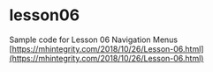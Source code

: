 # lesson06
Sample code for Lesson 06
Navigation Menus
[https://mhintegrity.com/2018/10/26/Lesson-06.html](https://mhintegrity.com/2018/10/26/Lesson-06.html)

